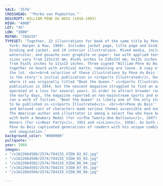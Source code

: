 ```yaml
---
SALE: '2574'
CROSSHEAD: '"Porko von Popbutton."'
DESCRIPT: WILLIAM PÈNE DU BOIS (1916-1993)
HIGH: "4000"
LOT: "45"
LOW: "3000"
REFNO: "784155"
TYPESET: 'Together, 22 illustrations for book of the same title by Pène du Bois (New
  York: Harper & Row, 1969). Includes jacket page, title page and binding, spine for
  binding and jacket, and 19 interior illustrations. Mixed media, including pen, ink,
  watercolor, and gouache over graphite on paper; two with applied text/numbers. Image
  sizes vary from 115x115 mm; 4½x4½ inches to 230x335 mm; 9x13¼ inches. Sheets measure
  from 5¼x5¼ inches to 11¼x15 inches. Three signed "William Pène du Bois." Two mounted
  together on board with archival matte; remaining are loose. A copy of the book accompanies
  the lot. <br><br>A selection of these illustrations by Pène du Bois first appeared
  in the story''s initial publication in <i>Sports Illustrated</i>, December 23, 1968,
  where it was originally titled "Beat the Queen." <i>Sports Illustrated</i> began
  publication in 1954, but the nascent magazine struggled to find an audience and
  operated at a loss for several years. In order to attract broader readership in
  the early days, the magazine reported on non-mainstream sports and occasionally
  ran a work of fiction. "Beat the Queen" is likely one of the only stories for children
  to be published in <i>Sports Illustrated</i>. <br><br>Pène du Bois'' whimsical illustrations
  and beloved cast of characters made serious themes accessible and engaging for children.
  The American author and illustrator is among a select few who have been presented
  with both a Newbery Medal (for <i>The Twenty-One Balloons</i>, 1947) and Caldecott
  Honors (for <i>Bear Party</i>, 1951 and <i>Lion</i>, 1956). As both artist and author,
  Pène du Bois captivated generations of readers with his unique combination of humor
  and imagination.'
background_color: "#000000"
pullquote: ''
year: 1968
images:
- "/v1622664588/2574/784155_VIEW_02_02.jpg"
- "/v1622664590/2574/784155_VIEW_05_03.jpg"
- "/v1622664592/2574/784155_VIEW_06_04.jpg"
- "/v1622664593/2574/784155_VIEW_07_05.jpg"
- "/v1622664594/2574/784155_VIEW_08_06.jpg"

---
```


